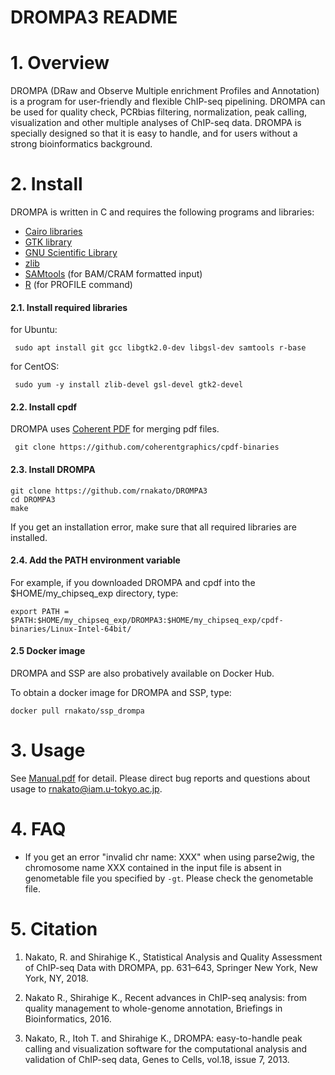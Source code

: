 # DROMPA3 README

# 1. Overview
DROMPA (DRaw and Observe Multiple enrichment Profiles and Annotation) is a program for user-friendly and flexible ChIP-seq pipelining. DROMPA can be used for quality check, PCRbias filtering, normalization, peak calling, visualization and other multiple analyses of ChIP-seq data. DROMPA is specially designed so that it is easy to handle, and for users without a strong bioinformatics background.

# 2. Install
DROMPA is written in C and requires the following programs and libraries:
* [Cairo libraries](http://www.cairographics.org/)
* [GTK library](http://www.gtk.org/)
* [GNU Scientific Library](http://www.gnu.org/software/gsl/)
* [zlib](http://www.zlib.net/)
* [SAMtools](http://samtools.sourceforge.net/) (for BAM/CRAM formatted input)
* [R](http://www.r-project.org/) (for PROFILE command)

#### 2.1. Install required libraries
for Ubuntu:

     sudo apt install git gcc libgtk2.0-dev libgsl-dev samtools r-base
 
for CentOS:

     sudo yum -y install zlib-devel gsl-devel gtk2-devel

#### 2.2. Install cpdf
 DROMPA uses [Coherent PDF](http://community.coherentpdf.com/) for merging pdf files.
 
     git clone https://github.com/coherentgraphics/cpdf-binaries
    
#### 2.3. Install DROMPA
    git clone https://github.com/rnakato/DROMPA3
    cd DROMPA3
    make

If you get an installation error, make sure that all required libraries are installed.

#### 2.4. Add the PATH environment variable
For example, if you downloaded DROMPA and cpdf into the $HOME/my_chipseq_exp directory, type:

    export PATH = $PATH:$HOME/my_chipseq_exp/DROMPA3:$HOME/my_chipseq_exp/cpdf-binaries/Linux-Intel-64bit/

#### 2.5 Docker image

DROMPA and SSP are also probatively available on Docker Hub.

To obtain a docker image for DROMPA and SSP, type:

    docker pull rnakato/ssp_drompa

# 3. Usage
 See [Manual.pdf](https://github.com/rnakato/DROMPA3/blob/master/Manual.pdf) for detail. Please direct bug reports and questions about usage to rnakato@iam.u-tokyo.ac.jp.

# 4. FAQ
* If you get an error "invalid chr name: XXX" when using parse2wig, the chromosome name XXX contained in the input file is absent in genometable file you specified by `-gt`. Please check the genometable file.
  

# 5. Citation
1. Nakato, R. and Shirahige K., Statistical Analysis and Quality Assessment of ChIP-seq Data with DROMPA, pp. 631–643, Springer New York, New York, NY, 2018.

2. Nakato R., Shirahige K., Recent advances in ChIP-seq analysis: from quality management to whole-genome annotation, Briefings in Bioinformatics, 2016.

3. Nakato, R., Itoh T. and Shirahige K., DROMPA: easy-to-handle peak calling and visualization software for the computational analysis and validation of ChIP-seq data, Genes to Cells, vol.18, issue 7, 2013.
